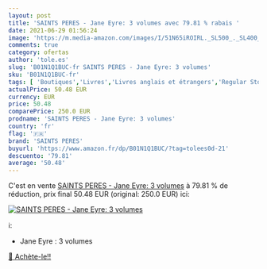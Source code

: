 ```yaml
---
layout: post
title: 'SAINTS PERES - Jane Eyre: 3 volumes avec 79.81 % rabais '
date: 2021-06-29 01:56:24
image: 'https://m.media-amazon.com/images/I/51N65iROIRL._SL500_._SL400_.jpg'
comments: true
category: ofertas
author: 'tole.es'
slug: 'B01N1Q1BUC-fr SAINTS PERES - Jane Eyre: 3 volumes'
sku: 'B01N1Q1BUC-fr'
tags: [ 'Boutiques','Livres','Livres anglais et étrangers','Regular Stores','Romans et littérature','saints peres', ]
actualPrice: 50.48 EUR
currency: EUR
price: 50.48
comparePrice: 250.0 EUR
prodname: 'SAINTS PERES - Jane Eyre: 3 volumes'
country: 'fr'
flag: '🇫🇷'
brand: 'SAINTS PERES'
buyurl: 'https://www.amazon.fr/dp/B01N1Q1BUC/?tag=tolees0d-21'
descuento: '79.81'
average: '50.48'
---
```


C'est en vente [SAINTS PERES - Jane Eyre: 3 volumes](https://www.amazon.fr/dp/B01N1Q1BUC/?tag=tolees0d-21)  à  79.81 % de réduction, prix final  50.48 EUR (original: 250.0 EUR) ici:

[![SAINTS PERES - Jane Eyre: 3 volumes](https://m.media-amazon.com/images/I/51N65iROIRL._SL500_._SL400_.jpg)](https://www.amazon.fr/dp/B01N1Q1BUC/?tag=tolees0d-21)

ℹ️:

- Jane Eyre : 3 volumes

[🛒 Achète-le!!](https://www.amazon.fr/dp/B01N1Q1BUC/?tag=tolees0d-21)

